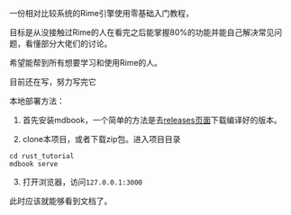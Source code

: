 一份相对比较系统的Rime引擎使用零基础入门教程，

目标是从没接触过Rime的人在看完之后能掌握80%的功能并能自己解决常见问题，看懂部分大佬们的讨论。

希望能帮到所有想要学习和使用Rime的人。

目前还在写，努力写完它


本地部署方法：

1. 首先安装mdbook，一个简单的方法是去[releases页面](https://github.com/rust-lang/mdBook/releases)下载编译好的版本。

2. clone本项目，或者下载zip包。进入项目目录
```shell
cd rust_tutorial
mdbook serve
```

3. 打开浏览器，访问`127.0.0.1:3000`

此时应该就能够看到文档了。